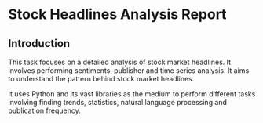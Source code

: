 # Stock Headlines Analysis Report
## Introduction

This task focuses on a detailed analysis of stock market headlines. It involves performing sentiments, publisher and time series analysis. It aims to understand the pattern behind stock market headlines.

It uses Python and its vast libraries as the medium to perform different tasks involving finding trends, statistics, natural language processing and publication frequency.

